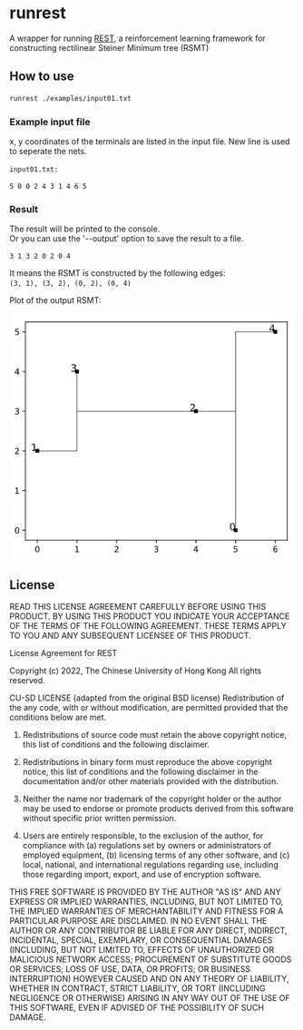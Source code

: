 # runrest

A wrapper for running [REST](https://github.com/cuhk-eda/REST), a reinforcement learning framework for constructing rectilinear Steiner Minimum tree (RSMT)

## How to use

```bash
runrest ./examples/input01.txt
```

### Example input file

x, y coordinates of the terminals are listed in the input file.
New line is used to seperate the nets.

`input01.txt:`

```text
5 0 0 2 4 3 1 4 6 5
```

### Result

The result will be printed to the console.  
Or you can use the '--output' option to save the result to a file.  

```text
3 1 3 2 0 2 0 4
```

It means the RSMT is constructed by the following edges:  
`(3, 1), (3, 2), (0, 2), (0, 4)`

Plot of the output RSMT:

![Result](./doc/example01_result.png)

## License

READ THIS LICENSE AGREEMENT CAREFULLY BEFORE USING THIS PRODUCT. BY USING THIS 
PRODUCT YOU INDICATE YOUR ACCEPTANCE OF THE TERMS OF THE FOLLOWING AGREEMENT. 
THESE TERMS APPLY TO YOU AND ANY SUBSEQUENT LICENSEE OF THIS PRODUCT.

License Agreement for REST

Copyright (c) 2022, The Chinese University of Hong Kong
All rights reserved.

CU-SD LICENSE (adapted from the original BSD license) Redistribution of the any 
code, with or without modification, are permitted provided that the conditions 
below are met. 

1. Redistributions of source code must retain the above copyright notice, this
   list of conditions and the following disclaimer.

2. Redistributions in binary form must reproduce the above copyright notice,
   this list of conditions and the following disclaimer in the documentation
   and/or other materials provided with the distribution.

3. Neither the name nor trademark of the copyright holder or the author may be 
   used to endorse or promote products derived from this software without 
   specific prior written permission.

4. Users are entirely responsible, to the exclusion of the author, for 
   compliance with (a) regulations set by owners or administrators of employed 
   equipment, (b) licensing terms of any other software, and (c) local, 
   national, and international regulations regarding use, including those 
   regarding import, export, and use of encryption software.

THIS FREE SOFTWARE IS PROVIDED BY THE AUTHOR "AS IS" AND ANY EXPRESS OR IMPLIED 
WARRANTIES, INCLUDING, BUT NOT LIMITED TO, THE IMPLIED WARRANTIES OF 
MERCHANTABILITY AND FITNESS FOR A PARTICULAR PURPOSE ARE DISCLAIMED. IN NO EVENT 
SHALL THE AUTHOR OR ANY CONTRIBUTOR BE LIABLE FOR ANY DIRECT, INDIRECT, 
INCIDENTAL, SPECIAL, EXEMPLARY, OR CONSEQUENTIAL DAMAGES (INCLUDING, BUT NOT 
LIMITED TO, EFFECTS OF UNAUTHORIZED OR MALICIOUS NETWORK ACCESS; PROCUREMENT OF 
SUBSTITUTE GOODS OR SERVICES; LOSS OF USE, DATA, OR PROFITS; OR BUSINESS 
INTERRUPTION) HOWEVER CAUSED AND ON ANY THEORY OF LIABILITY, WHETHER IN 
CONTRACT, STRICT LIABILITY, OR TORT (INCLUDING NEGLIGENCE OR OTHERWISE) 
ARISING IN ANY WAY OUT OF THE USE OF THIS SOFTWARE, EVEN IF ADVISED OF THE 
POSSIBILITY OF SUCH DAMAGE.
